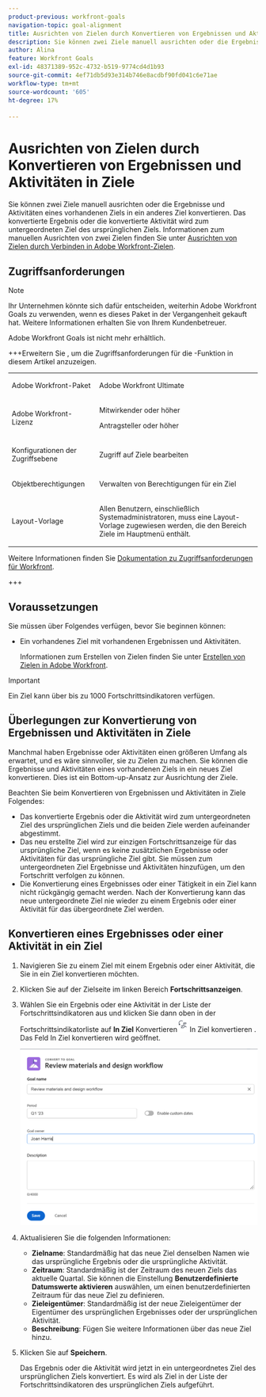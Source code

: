 ```yaml
---
product-previous: workfront-goals
navigation-topic: goal-alignment
title: Ausrichten von Zielen durch Konvertieren von Ergebnissen und Aktivitäten in Ziele
description: Sie können zwei Ziele manuell ausrichten oder die Ergebnisse und Aktivitäten eines vorhandenen Ziels in ein anderes Ziel konvertieren. Das konvertierte Ergebnis oder die konvertierte Aktivität wird zum untergeordneten Ziel des ursprünglichen Ziels. Informationen zum manuellen Ausrichten von zwei Zielen finden Sie unter Ausrichten von Zielen durch Verbinden in Adobe Workfront-Zielen.
author: Alina
feature: Workfront Goals
exl-id: 48371389-952c-4732-b519-9774cd4d1b93
source-git-commit: 4ef71db5d93e314b746e8acdbf90fd041c6e71ae
workflow-type: tm+mt
source-wordcount: '605'
ht-degree: 17%

---
```


# Ausrichten von Zielen durch Konvertieren von Ergebnissen und Aktivitäten in Ziele

<!--Audited P&P only: 4/2025-->

Sie können zwei Ziele manuell ausrichten oder die Ergebnisse und Aktivitäten eines vorhandenen Ziels in ein anderes Ziel konvertieren. Das konvertierte Ergebnis oder die konvertierte Aktivität wird zum untergeordneten Ziel des ursprünglichen Ziels.
Informationen zum manuellen Ausrichten von zwei Zielen finden Sie unter [Ausrichten von Zielen durch Verbinden in Adobe Workfront-Zielen](../../workfront-goals/goal-alignment/align-goals-by-connecting-them.md).

## Zugriffsanforderungen

>[!NOTE]
>
>Ihr Unternehmen könnte sich dafür entscheiden, weiterhin Adobe Workfront Goals zu verwenden, wenn es dieses Paket in der Vergangenheit gekauft hat. Weitere Informationen erhalten Sie von Ihrem Kundenbetreuer.
>
>Adobe Workfront Goals ist nicht mehr erhältlich.

+++Erweitern Sie , um die Zugriffsanforderungen für die -Funktion in diesem Artikel anzuzeigen. 

<table style="table-layout:auto"> 
 <col> 
 <col> 
 <tbody>

<td> <p>Adobe Workfront-Paket</p> </td> 
   <td> 
   <p>Adobe Workfront Ultimate</p>
   </td> 
  </tr> 
  <tr> 
   <td> <p>Adobe Workfront-Lizenz</p> </td> 
   <td> <p>Mitwirkender oder höher</p> 
     <p>Antragsteller oder höher</p> </td> 
  </tr>

<td><p>Konfigurationen der Zugriffsebene</p> </td> 
   <td> <p>Zugriff auf Ziele bearbeiten</p> </td> 
  </tr> 
  <tr> 
   <td> <p>Objektberechtigungen </p> </td> 
   <td> <p>Verwalten von Berechtigungen für ein Ziel</p>  </td> 
  </tr> 
  <tr>
   <td role="rowheader"><p>Layout-Vorlage</p></td>
   <td> <p>Allen Benutzern, einschließlich Systemadministratoren, muss eine Layout-Vorlage zugewiesen werden, die den Bereich Ziele im Hauptmenü enthält. </p>  
</td>
  </tr>
 </tbody> 
</table>

Weitere Informationen finden Sie [Dokumentation zu Zugriffsanforderungen für Workfront](/help/quicksilver/administration-and-setup/add-users/access-levels-and-object-permissions/access-level-requirements-in-documentation.md).

+++

<!--Old:
<table style="table-layout:auto">
<col>
</col>
<col>
</col>
<tbody>
 <tr>
 <td role="rowheader">Adobe Workfront plan*</td>
 <td> 
   <p>For the new plan and license structure:
  <ul><li>An Ultimate plan </li></ul>
   </p>
<p>For the current plan and license structure: 
<ul><li> A Pro or higher </li>
  <li>An Adobe Workfront Goals license in addition to a Workfront license.</li></ul></p>
   </td> 
 </tr>
 <tr>
 <td role="rowheader">Adobe Workfront license*</td>
 <td>
 <p>New license: Contributor or higher</p>
 Or
 <p>Current license: Request or higher</p> <p>For more information, see <a href="../../administration-and-setup/add-users/access-levels-and-object-permissions/wf-licenses.md" class="MCXref xref">Adobe Workfront licenses overview</a>.</p> </td>
 </tr>
 <tr>
 <td role="rowheader">Product*</td>
 <td>
   <p> New product requirement: Workfront</p>
   Or
   <p>Current product requirement: In addition to a Workfront license, you must purchase a license for Adobe Workfront Goals. </p> <p>For information, see <a href="../../workfront-goals/goal-management/access-needed-for-wf-goals.md" class="MCXref xref">Requirements to use Workfront Goals</a>. </p> </td>
 </tr>
 <tr>
 <td role="rowheader">Access level</td>
 <td> <p>Edit access to Goals</p> </td>
 </tr>
 <tr data-mc-conditions="">
 <td role="rowheader">Object permissions</td>
 <td>
  <div>
  <p>View or higher permissions to the goal to view it</p>
  <p>Manage permissions to the goal to edit it</p>
  <p>For information about sharing goals, see <a href="../../workfront-goals/workfront-goals-settings/share-a-goal.md" class="MCXref xref">Share a goal in Workfront Goals</a>. </p>
  </div> </td>
 </tr>
<tr>
   <td role="rowheader"><p>Layout template</p></td>
   <td> <p>All users, including Workfront administrators,  must be assigned a layout template that includes the Goals area in the Main Menu. </p>  
</td>
  </tr>
</tbody>
</table>-->

## Voraussetzungen

Sie müssen über Folgendes verfügen, bevor Sie beginnen können:

* Ein vorhandenes Ziel mit vorhandenen Ergebnissen und Aktivitäten.

  Informationen zum Erstellen von Zielen finden Sie unter [Erstellen von Zielen in Adobe Workfront](../../workfront-goals/goal-management/create-goals.md).

>[!IMPORTANT]
>
>Ein Ziel kann über bis zu 1000 Fortschrittsindikatoren verfügen.

<!--drafted for goal redesign: At PRODUCTION: update the sentence above to remove Production/ Preview references-->

## Überlegungen zur Konvertierung von Ergebnissen und Aktivitäten in Ziele

Manchmal haben Ergebnisse oder Aktivitäten einen größeren Umfang als erwartet, und es wäre sinnvoller, sie zu Zielen zu machen. Sie können die Ergebnisse und Aktivitäten eines vorhandenen Ziels in ein neues Ziel konvertieren. Dies ist ein Bottom-up-Ansatz zur Ausrichtung der Ziele.

Beachten Sie beim Konvertieren von Ergebnissen und Aktivitäten in Ziele Folgendes:

* Das konvertierte Ergebnis oder die Aktivität wird zum untergeordneten Ziel des ursprünglichen Ziels und die beiden Ziele werden aufeinander abgestimmt.
* Das neu erstellte Ziel wird zur einzigen Fortschrittsanzeige für das ursprüngliche Ziel, wenn es keine zusätzlichen Ergebnisse oder Aktivitäten für das ursprüngliche Ziel gibt. Sie müssen zum untergeordneten Ziel Ergebnisse und Aktivitäten hinzufügen, um den Fortschritt verfolgen zu können.
* Die Konvertierung eines Ergebnisses oder einer Tätigkeit in ein Ziel kann nicht rückgängig gemacht werden. Nach der Konvertierung kann das neue untergeordnete Ziel nie wieder zu einem Ergebnis oder einer Aktivität für das übergeordnete Ziel werden.

## Konvertieren eines Ergebnisses oder einer Aktivität in ein Ziel

<!--
<span class="preview">Converting results and activities differs depending on what environment you use. </span>

### Convert a result or activity to a goal in the Production environment

1. Go to a goal that has a result or an activity that you want to convert to a goal.
1. Click the name of the goal to open the **Goal Details** panel.
1. Expand the **Results** or **Activities** right-pointing arrows to see a list of results or activities for the goal. 

1. Click the **gear icon** ![Gear icon](assets/settings-gear-icon.png) to the right of the result or activity name that you want to convert, then click **Convert into a Goal**.

   ![Convert to goal](assets/convert-to-goal-link-highlighted-350x191.png)

1. (Optional) Remove the name of the original activity or result owner from the **Goal Owner** field and replace it with another user, team, group, or your organization's name. By default, Workfront selects the owner of the result or the activity as the goal owner. 
1. Click **Convert**. The activity or result displays as an aligned goal in the Goal Details panel of the original goal and the original activity or result is removed from the original goal and transferred to the second goal. By default, the new goal has the same name as the original converted result or activity. 
1. (Optional) Click the name of the new goal to open the **Goal Details** panel and edit the name of the goal. For information about editing any information for an existing goal, see [Edit goals in Adobe Workfront Goals](../../workfront-goals/goal-management/edit-goals.md).
-->

1. Navigieren Sie zu einem Ziel mit einem Ergebnis oder einer Aktivität, die Sie in ein Ziel konvertieren möchten.
1. Klicken Sie auf der Zielseite im linken Bereich **Fortschrittsanzeigen**.
1. Wählen Sie ein Ergebnis oder eine Aktivität in der Liste der Fortschrittsindikatoren aus und klicken Sie dann oben in der Fortschrittsindikatorliste auf **In Ziel** Konvertieren![-Symbol &#x200B;](assets/convert-to-goal-icon-unshimmed.png)In Ziel konvertieren . Das Feld In Ziel konvertieren wird geöffnet.

   ![In Zielfeld konvertieren](assets/convert-to-goal-box-unshimmed.png)
1. Aktualisieren Sie die folgenden Informationen:
   * **Zielname**: Standardmäßig hat das neue Ziel denselben Namen wie das ursprüngliche Ergebnis oder die ursprüngliche Aktivität.
   * **Zeitraum**: Standardmäßig ist der Zeitraum des neuen Ziels das aktuelle Quartal. Sie können die Einstellung **Benutzerdefinierte Datumswerte aktivieren** auswählen, um einen benutzerdefinierten Zeitraum für das neue Ziel zu definieren.
   * **Zieleigentümer**: Standardmäßig ist der neue Zieleigentümer der Eigentümer des ursprünglichen Ergebnisses oder der ursprünglichen Aktivität.
   * **Beschreibung**: Fügen Sie weitere Informationen über das neue Ziel hinzu.
1. Klicken Sie auf **Speichern**.

   Das Ergebnis oder die Aktivität wird jetzt in ein untergeordnetes Ziel des ursprünglichen Ziels konvertiert. Es wird als Ziel in der Liste der Fortschrittsindikatoren des ursprünglichen Ziels aufgeführt.



